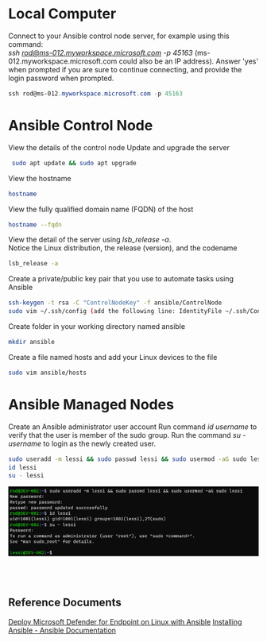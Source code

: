# Local Computer
Connect to your Ansible control node server, for example using this command:<br>
_ssh rod@ms-012.myworkspace.microsoft.com -p 45163_ (ms-012.myworkspace.microsoft.com could also be an IP address). Answer 'yes' when prompted if you are sure to continue connecting, and provide the login password when prompted.<br>
```PowerShell
ssh rod@ms-012.myworkspace.microsoft.com -p 45163
```

# Ansible Control Node

View the details of the control node
Update and upgrade the server<br>
```bash
 sudo apt update && sudo apt upgrade
 ```
View the hostname<br>
```bash
hostname
```
View the fully qualified domain name (FQDN) of the host<br>
```bash
hostname --fqdn
```
View the detail of the server using _lsb_release -a_.<br> 
Notice the Linux distribution, the release (version), and the codename<br>
```bash
lsb_release -a
```
Create a private/public key pair that you use to automate tasks using Ansible<br>
```bash
ssh-keygen -t rsa -C "ControlNodeKey" -f ansible/ControlNode
sudo vim ~/.ssh/config (add the following line: IdentityFile ~/.ssh/ControlNode)
```

Create folder in your working directory named ansible<br>
```bash
mkdir ansible
```
Create a file named hosts and add your Linux devices to the file<br>
```bash
sudo vim ansible/hosts
```

# Ansible Managed Nodes

Create an Ansible administrator user account
Run command _id username_ to verify that the user is member of the sudo group.
Run the command _su - username_ to login as the newly created user.

```bash
sudo useradd -m lessi && sudo passwd lessi && sudo usermod -aG sudo lessi
id lessi
su - lessi
```
![Create admin user](/image-1.png)


<br><br>

## Reference Documents
[Deploy Microsoft Defender for Endpoint on Linux with Ansible](https://learn.microsoft.com/en-us/microsoft-365/security/defender-endpoint/linux-install-with-ansible?view=o365-worldwide)
[Installing Ansible - Ansible Documentation](https://docs.ansible.com/ansible/latest/installation_guide/intro_installation.html)


